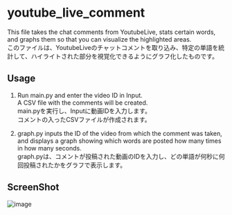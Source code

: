 # youtube_live_comment

This file takes the chat comments from YoutubeLive, stats certain words, and graphs them so that you can visualize the highlighted areas.<br>
このファイルは、YoutubeLiveのチャットコメントを取り込み、特定の単語を統計して、ハイライトされた部分を視覚化できるようにグラフ化したものです。

## Usage

1. Run main.py and enter the video ID in Input.<br>
   A CSV file with the comments will be created.<br>
   main.pyを実行し、Inputに動画IDを入力します。<br>
   コメントの入ったCSVファイルが作成されます。

2. graph.py inputs the ID of the video from which the comment was taken, and displays a graph showing which words are posted how many times in how many seconds.<br>
   graph.pyは、コメントが投稿された動画のIDを入力し、どの単語が何秒に何回投稿されたかをグラフで表示します。

## ScreenShot

![image](https://user-images.githubusercontent.com/65527834/132479897-14df7a2c-2548-4c76-b7dd-91767686c82e.png)

